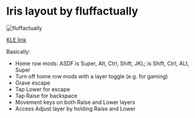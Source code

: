 # Iris layout by fluffactually

![fluffactually](https://i.imgur.com/vNoNeZ9.png)

[KLE link](http://www.keyboard-layout-editor.com/#/gists/a6e67ca7177e7f5e4e44fbc1f09cdfae)

Basically:

* Home row mods: ASDF is Super, Alt, Ctrl, Shift, JKL; is Shift, Ctrl, ALt,
  Super
* Turn off home row mods with a layer toggle (e.g. for gaming)
* Grave escape
* Tap Lower for escape
* Tap Raise for backspace
* Movement keys on both Raise and Lower layers
* Access Adjust layer by holding Raise and Lower


